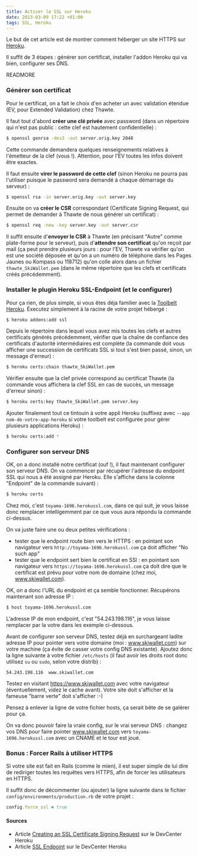 ```yaml
---
title: Activer le SSL sur Heroku
date: 2013-03-09 17:22 +01:00
tags: SSL, Heroku
---
```


Le but de cet article est de montrer comment héberger un site HTTPS sur [Heroku](http://www.heroku.com).

Il suffit de 3 étapes : générer son certificat, installer l'addon Heroku qui va bien, configurer ses DNS.

READMORE

### Générer son certificat

Pour le certificat, on a fait le choix d'en acheter un avec validation étendue (EV, pour Extended Validation) chez Thawte.

Il faut tout d'abord **créer une clé privée** avec password (dans un répertoire qui n'est pas public : cette clef est hautement confidentielle) :

```bash
$ openssl genrsa -des3 -out server.orig.key 2048
```

Cette commande demandera quelques renseignements relatives à l'émetteur de la clef (vous !). Attention, pour l'EV toutes les infos doivent être exactes.

Il faut ensuite **virer le password de cette clef** (sinon Heroku ne pourra pas l'utiliser puisque le password sera demandé à chaque démarrage du serveur) :

```bash
$ openssl rsa -in server.orig.key -out server.key
```

Ensuite on va **créer le CSR** correspondant (Certificate Signing Request, qui permet de demander à Thawte de nous générer un certificat) :

```bash
$ openssl req -new -key server.key -out server.csr
```

Il suffit ensuite d'**envoyer le CSR** à Thawte (en précisant "Autre" comme plate-forme pour le serveur), puis d'**attendre son certificat** qu'on reçoit par mail (ça peut prendre plusieurs jours : pour l'EV, Thawte va vérifier qu'on est une société déposée et qu'on a un numéro de téléphone dans les Pages Jaunes ou Kompass ou 118712) qu'on colle alors dans un fichier `thawte_SkiWallet.pem` (dans le même répertoire que les clefs et certificats créés précédemment).

### Installer le plugin Heroku SSL-Endpoint (et le configurer)

Pour ça rien, de plus simple, si vous êtes déja familier avec la [Toolbelt Heroku](https://toolbelt.heroku.com). Éxecutez simplement à la racine de votre projet hébergé :

```bash
$ heroku addons:add ssl
```

Depuis le répertoire dans lequel vous avez mis toutes les clefs et autres certificats générés précédemment, vérifier que la chaîne de confiance des certificats d'autorité intermédiaires est complète (la commande doit vous afficher une succession de certificats SSL si tout s'est bien passé, sinon, un message d'erreur) :

```bash
$ heroku certs:chain thawte_SkiWallet.pem
```

Vérifier ensuite que la clef privée correspond au certificat Thawte (la commande vous affichera la clef SSL en cas de succès, un message d'erreur sinon) :

```bash
$ heroku certs:key thawte_SkiWallet.pem server.key
```

Ajouter finalement tout ce tintouin à votre appli Heroku (suffixez avec `--app nom-de-votre-app-heroku` si votre toolbelt est configurée pour gérer plusieurs applications Heroku) :

```bash
$ heroku certs:add *
```

### Configurer son serveur DNS

OK, on a donc installé notre certificat (ouf !), il faut maintenant configurer son serveur DNS. On va commencer par récupérer l'adresse du endpoint SSL qui nous a été assigné par Heroku. Elle s'affiche dans la colonne "Endpoint" de la commande suivant) :

```bash
$ heroku certs
```

Chez moi, c'est `toyama-1696.herokussl.com`, dans ce qui suit, je vous laisse donc remplacer intelligemment par ce que vous aura répondu la commande ci-dessus.

On va juste faire une ou deux petites vérifications :
* tester que le endpoint route bien vers le HTTPS : en pointant son navigateur vers `http://toyama-1696.herokussl.com` ça doit afficher "No such app"
* tester que le endpoint sert bien le certificat en SSl : en pointant son navigateur vers `https://toyama-1696.herokussl.com` ça doit dire que le certificat est prévu pour votre nom de domaine (chez moi, www.skiwallet.com).

OK, on a donc l'URL du endpoint et ça semble fonctionner. Récupérons maintenant son adresse IP :

```bash
$ host toyama-1696.herokussl.com
```

L'adresse IP de mon endpoint, c'est "54.243.198.116", je vous laisse remplacer par la votre dans les exemple ci-dessous.

Avant de configurer son serveur DNS, testez déjà en surchargeant ladite adresse IP pour pointer vers votre domaine (moi : www.skiwallet.com) sur votre machine (ça évite de casser votre config DNS existante). Ajoutez donc la ligne suivante à votre fichier `/etc/hosts` (il faut avoir les droits root donc utilisez `su` ou `sudo`, selon votre distrib) :

```
54.243.198.116  www.skiwallet.com
```

Testez en visitant https://www.skiwallet.com avec votre navigateur (éventuellement, videz le cache avant). Votre site doit s'afficher et la fameuse "barre verte" doit s'afficher :-)

Pensez à enlever la ligne de votre fichier hosts, ça serait bête de se galérer pour ça.

On va donc pouvoir faire la vraie config, sur le vrai serveur DNS : changez vos DNS pour faire pointer www.skiwallet.com vers `toyama-1696.herokussl.com` avec un CNAME et le tour est joué.

### Bonus : Forcer Rails à utiliser HTTPS

Si votre site est fait en Rails (comme le mien), il est super simple de lui dire de rediriger toutes les requêtes vers HTTPS, afin de forcer les utilisateurs en HTTPS.

Il suffit donc de décommenter (ou ajouter) la ligne suivante dans le fichier `config/environments/production.rb` de votre projet :

```ruby
config.force_ssl = true
```

#### Sources

* Article [Creating an SSL Certificate Signing Request](https://devcenter.heroku.com/articles/csr) sur le DevCenter Heroku
* Article [SSL Endpoint](https://devcenter.heroku.com/articles/ssl-endpoint) sur le DevCenter Heroku
